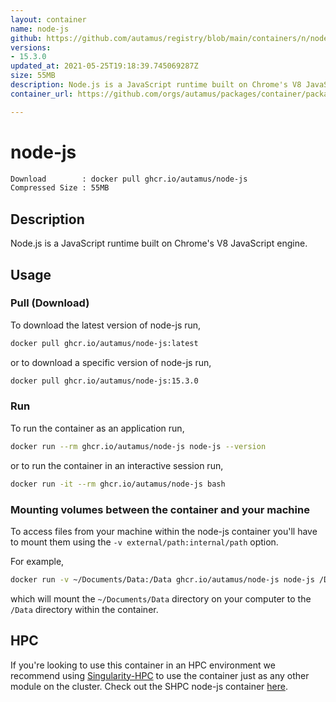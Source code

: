 ```yaml
---
layout: container
name: node-js
github: https://github.com/autamus/registry/blob/main/containers/n/node-js/spack.yaml
versions:
- 15.3.0
updated_at: 2021-05-25T19:18:39.745069287Z
size: 55MB
description: Node.js is a JavaScript runtime built on Chrome's V8 JavaScript engine.
container_url: https://github.com/orgs/autamus/packages/container/package/node-js

---
```

# node-js
```bash 
Download        : docker pull ghcr.io/autamus/node-js
Compressed Size : 55MB
```

## Description
Node.js is a JavaScript runtime built on Chrome's V8 JavaScript engine.

## Usage
### Pull (Download)
To download the latest version of node-js run,

```bash
docker pull ghcr.io/autamus/node-js:latest
```

or to download a specific version of node-js run,

```bash
docker pull ghcr.io/autamus/node-js:15.3.0
```
### Run
To run the container as an application run,
```bash
docker run --rm ghcr.io/autamus/node-js node-js --version
```

or to run the container in an interactive session run,
```bash
docker run -it --rm ghcr.io/autamus/node-js bash
```

### Mounting volumes between the container and your machine
To access files from your machine within the node-js container you'll have to mount them using the `-v external/path:internal/path` option.

For example,
```bash
docker run -v ~/Documents/Data:/Data ghcr.io/autamus/node-js node-js /Data/myData.csv
```
which will mount the `~/Documents/Data` directory on your computer to the `/Data` directory within the container.

## HPC
If you're looking to use this container in an HPC environment we recommend using [Singularity-HPC](https://singularity-hpc.readthedocs.io) to use the container just as any other module on the cluster. Check out the SHPC node-js container [here](https://singularityhub.github.io/singularity-hpc/r/ghcr.io-autamus-node-js/).